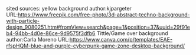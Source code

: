 sited sources: yellow background  author:kjpargeter   URL:https://www.freepik.com/free-photo/3d-abstract-techno-background-with-particle-design_9080251.htm#fromView=search&page=1&position=37&uuid=29f91eb4-94bb-4d0e-86ce-9d9575f3dfb6
Tittle/Game over background author:Carla Moreno URL:https://www.canva.com/p/templates/EAE-rfspHQM-blue-and-purple-cyberpunk-game-zone-desktop-background/
